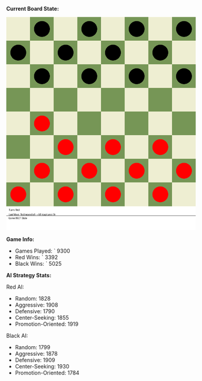 
**Current Board State:**  
<!-- START_GIF -->
![Checkers Game](./checkers_game.gif)
<!-- END_GIF -->

**Game Info:**  
- Games Played: `<!-- GAMES_PLAYED --> 9300
- Red Wins: `<!-- RED_WINS --> 3392
- Black Wins: `<!-- BLACK_WINS --> 5025

<!-- AI_STATS -->
**AI Strategy Stats:**

Red AI:
- Random: 1828
- Aggressive: 1908
- Defensive: 1790
- Center-Seeking: 1855
- Promotion-Oriented: 1919

Black AI:
- Random: 1799
- Aggressive: 1878
- Defensive: 1909
- Center-Seeking: 1930
- Promotion-Oriented: 1784
